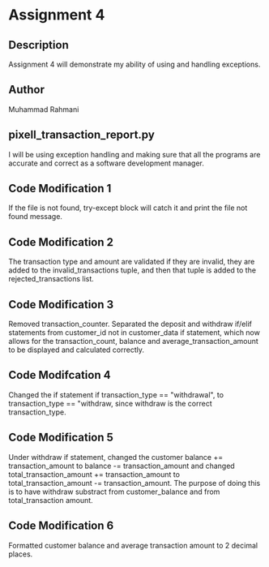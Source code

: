 # Assignment 4

## Description

Assignment 4 will demonstrate my ability of using and handling exceptions.

## Author

Muhammad Rahmani

## pixell_transaction_report.py

I will be using exception handling and making sure that all the programs
are accurate and correct as a software development manager.

## Code Modification 1

If the file is not found, try-except block will catch it and print
the file not found message.

## Code Modification 2

The transaction type and amount are validated if they are invalid, they are
added to the invalid_transactions tuple, and then that tuple is added to
the rejected_transactions list.

## Code Modification 3

Removed transaction_counter. Separated the deposit and withdraw if/elif
statements from customer_id not in customer_data if statement, which
now allows for the transaction_count, balance and average_transaction_amount
to be displayed and calculated correctly.

## Code Modifcation 4

Changed the if statement if transaction_type == "withdrawal", to transaction_type == "withdraw,
since withdraw is the correct transaction_type.


## Code Modification 5

Under withdraw if statement, changed the customer balance += transaction_amount to
balance -= transaction_amount and changed total_transaction_amount += transaction_amount
to total_transaction_amount -= transaction_amount.
The purpose of doing this is to have withdraw substract from customer_balance and from
total_transaction amount.

## Code Modification 6

Formatted customer balance and average transaction amount to 2 decimal places.